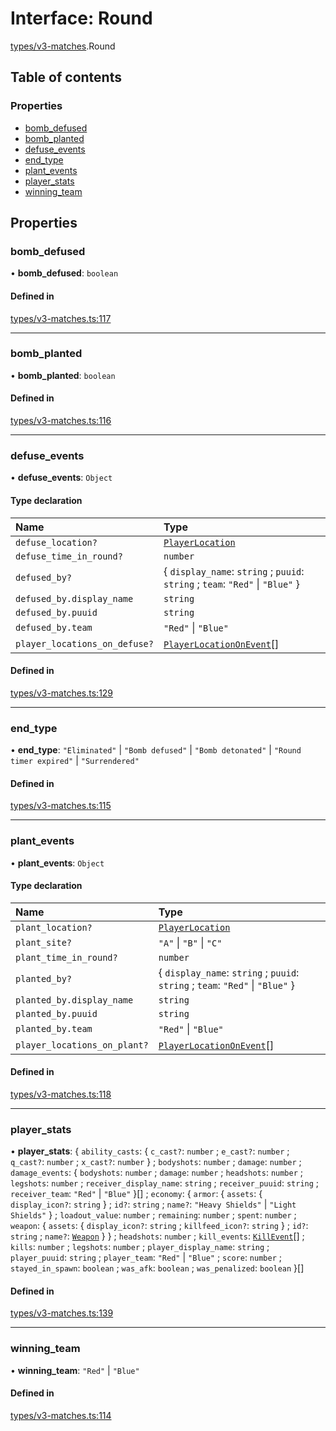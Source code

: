 # Interface: Round

[types/v3-matches](../modules/types_v3_matches.md).Round

## Table of contents

### Properties

- [bomb\_defused](types_v3_matches.Round.md#bomb_defused)
- [bomb\_planted](types_v3_matches.Round.md#bomb_planted)
- [defuse\_events](types_v3_matches.Round.md#defuse_events)
- [end\_type](types_v3_matches.Round.md#end_type)
- [plant\_events](types_v3_matches.Round.md#plant_events)
- [player\_stats](types_v3_matches.Round.md#player_stats)
- [winning\_team](types_v3_matches.Round.md#winning_team)

## Properties

### bomb\_defused

• **bomb\_defused**: `boolean`

#### Defined in

[types/v3-matches.ts:117](https://github.com/jameslinimk/unofficial-valorant-api/blob/1def087/package/src/types/v3-matches.ts#L117)

___

### bomb\_planted

• **bomb\_planted**: `boolean`

#### Defined in

[types/v3-matches.ts:116](https://github.com/jameslinimk/unofficial-valorant-api/blob/1def087/package/src/types/v3-matches.ts#L116)

___

### defuse\_events

• **defuse\_events**: `Object`

#### Type declaration

| Name | Type |
| :------ | :------ |
| `defuse_location?` | [`PlayerLocation`](../modules/types_v3_matches.md#playerlocation) |
| `defuse_time_in_round?` | `number` |
| `defused_by?` | { `display_name`: `string` ; `puuid`: `string` ; `team`: ``"Red"`` \| ``"Blue"``  } |
| `defused_by.display_name` | `string` |
| `defused_by.puuid` | `string` |
| `defused_by.team` | ``"Red"`` \| ``"Blue"`` |
| `player_locations_on_defuse?` | [`PlayerLocationOnEvent`](types_v3_matches.PlayerLocationOnEvent.md)[] |

#### Defined in

[types/v3-matches.ts:129](https://github.com/jameslinimk/unofficial-valorant-api/blob/1def087/package/src/types/v3-matches.ts#L129)

___

### end\_type

• **end\_type**: ``"Eliminated"`` \| ``"Bomb defused"`` \| ``"Bomb detonated"`` \| ``"Round timer expired"`` \| ``"Surrendered"``

#### Defined in

[types/v3-matches.ts:115](https://github.com/jameslinimk/unofficial-valorant-api/blob/1def087/package/src/types/v3-matches.ts#L115)

___

### plant\_events

• **plant\_events**: `Object`

#### Type declaration

| Name | Type |
| :------ | :------ |
| `plant_location?` | [`PlayerLocation`](../modules/types_v3_matches.md#playerlocation) |
| `plant_site?` | ``"A"`` \| ``"B"`` \| ``"C"`` |
| `plant_time_in_round?` | `number` |
| `planted_by?` | { `display_name`: `string` ; `puuid`: `string` ; `team`: ``"Red"`` \| ``"Blue"``  } |
| `planted_by.display_name` | `string` |
| `planted_by.puuid` | `string` |
| `planted_by.team` | ``"Red"`` \| ``"Blue"`` |
| `player_locations_on_plant?` | [`PlayerLocationOnEvent`](types_v3_matches.PlayerLocationOnEvent.md)[] |

#### Defined in

[types/v3-matches.ts:118](https://github.com/jameslinimk/unofficial-valorant-api/blob/1def087/package/src/types/v3-matches.ts#L118)

___

### player\_stats

• **player\_stats**: { `ability_casts`: { `c_cast?`: `number` ; `e_cast?`: `number` ; `q_cast?`: `number` ; `x_cast?`: `number`  } ; `bodyshots`: `number` ; `damage`: `number` ; `damage_events`: { `bodyshots`: `number` ; `damage`: `number` ; `headshots`: `number` ; `legshots`: `number` ; `receiver_display_name`: `string` ; `receiver_puuid`: `string` ; `receiver_team`: ``"Red"`` \| ``"Blue"``  }[] ; `economy`: { `armor`: { `assets`: { `display_icon?`: `string`  } ; `id?`: `string` ; `name?`: ``"Heavy Shields"`` \| ``"Light Shields"``  } ; `loadout_value`: `number` ; `remaining`: `number` ; `spent`: `number` ; `weapon`: { `assets`: { `display_icon?`: `string` ; `killfeed_icon?`: `string`  } ; `id?`: `string` ; `name?`: [`Weapon`](../modules/types_general.md#weapon)  }  } ; `headshots`: `number` ; `kill_events`: [`KillEvent`](types_v3_matches.KillEvent.md)[] ; `kills`: `number` ; `legshots`: `number` ; `player_display_name`: `string` ; `player_puuid`: `string` ; `player_team`: ``"Red"`` \| ``"Blue"`` ; `score`: `number` ; `stayed_in_spawn`: `boolean` ; `was_afk`: `boolean` ; `was_penalized`: `boolean`  }[]

#### Defined in

[types/v3-matches.ts:139](https://github.com/jameslinimk/unofficial-valorant-api/blob/1def087/package/src/types/v3-matches.ts#L139)

___

### winning\_team

• **winning\_team**: ``"Red"`` \| ``"Blue"``

#### Defined in

[types/v3-matches.ts:114](https://github.com/jameslinimk/unofficial-valorant-api/blob/1def087/package/src/types/v3-matches.ts#L114)
